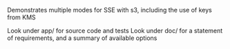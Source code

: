 Demonstrates multiple modes for SSE with s3, including the use of keys from KMS

Look under app/ for source code and tests
Look under doc/ for a statement of requirements, and a summary of available options
